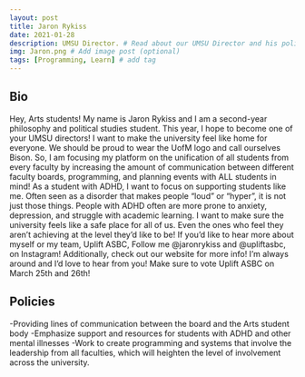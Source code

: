 ```yaml
---
layout: post
title: Jaron Rykiss
date: 2021-01-28
description: UMSU Director. # Read about our UMSU Director and his policies
img: Jaron.png # Add image post (optional)
tags: [Programming, Learn] # add tag
---
```

## Bio

Hey, Arts students! My name is Jaron Rykiss and I am a second-year philosophy and political studies student. This year, I hope to become one of your UMSU directors! I want to make the university feel like home for everyone. We should be proud to wear the UofM logo and call ourselves Bison. So, I am focusing my platform on the unification of all students from every faculty by increasing the amount of communication between different faculty boards, programming, and planning events with ALL students in mind! As a student with ADHD, I want to focus on supporting students like me. Often seen as a disorder that makes people “loud” or “hyper”, it is not just those things. People with ADHD often are more prone to anxiety, depression, and struggle with academic learning. I want to make sure the university feels like a safe place for all of us. Even the ones who feel they aren’t achieving at the level they’d like to be! If you’d like to hear more about myself or my team, Uplift ASBC, Follow me @jaronrykiss and @upliftasbc, on Instagram! Additionally, check out our website for more info! I’m always around and I’d love to hear from you! Make sure to vote Uplift ASBC on March 25th and 26th! 

## Policies

-Providing lines of communication between the board and the Arts student body
-Emphasize support and resources for students with ADHD and other mental illnesses
-Work to create programming and systems that involve the 
leadership from all faculties, which will heighten the level 
of involvement across the university.





